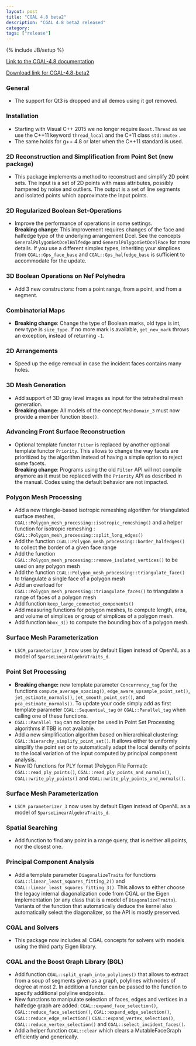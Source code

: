 ```yaml
---
layout: post
title: "CGAL 4.8 beta2"
description: "CGAL 4.8 beta2 released"
category: 
tags: ["release"]
---
```

{% include JB/setup %}

<a href="http://doc.cgal.org/4.8/Manual/index.html">Link to the
CGAL-4.8 documentation</a>

<a href="/download/4.8-beta2">Download link for CGAL-4.8-beta2</a>

  <h3>General</h3>
  <ul>
    <li>The support for Qt3 is dropped and all demos using it got removed.
    </li>
  </ul>
  <h3>Installation</h3>
  <ul>
    <li>Starting with Visual C++ 2015 we no longer
        require <code>Boost.Thread</code> as we use the C++11
        keyword <code>thread_local</code> and the C+11
        class <code>std::mutex</code> .</li>
    <li>The same holds for g++ 4.8 or later when the C++11 standard is
      used.</li>
  </ul>
  <h3>2D Reconstruction and Simplification from Point Set (new package)</h3>
  <ul>
    <li>
      This package implements a method to reconstruct and simplify 2D point
      sets. The input is a set of 2D points with mass attributes, possibly
      hampered by noise and outliers. The output is a set of line segments
      and isolated points which approximate the input points.
    </li>
  </ul>
  <h3>2D Regularized Boolean Set-Operations</h3>
  <ul>
    <li>Improve the performance of operations in some settings.<br />
        <b>Breaking change</b>: This improvement requires changes of the
        face and halfedge type of the underlying arrangement Dcel.  See the
        concepts <code>GeneralPolygonSetDcelHalfedge</code> and
        <code>GeneralPolygonSetDcelFace</code> for more details.  If you use a
        different simplex types, inheriting your simplices from
        <code>CGAL::Gps_face_base</code>
        and <code>CGAL::Gps_halfedge_base</code> is sufficient to
        accommodate for the update.
    </li>
  </ul>
  <h3>3D Boolean Operations on Nef Polyhedra</h3>
  <ul>
    <li>Add 3 new constructors: from a point range, from a point, and from
    a segment.</li>
  </ul>
  <h3>Combinatorial Maps</h3>
  <ul>
    <li><b>Breaking change</b>: Change the type of Boolean marks, old type
    is int, new type is <code>size_type</code>. If no more mark is
    available, <code>get_new_mark</code> throws an exception, instead of
    returning <code>-1</code>.</li>
  </ul>
  <h3>2D Arrangements</h3>
  <ul>
    <li>Speed up the edge removal in case the incident faces contains many
    holes.</li>
  </ul>
  <h3>3D Mesh Generation</h3>
  <ul>
    <li>Add support of 3D gray level images as input for the tetrahedral
    mesh generation.</li>
    <li><b>Breaking change:</b> All models of the
    concept <code>MeshDomain_3</code> must now provide a member
    function <code>bbox()</code>. </li>
  </ul>
  <h3>Advancing Front Surface Reconstruction</h3>
  <ul>
    <li>Optional template functor <code>Filter</code> is replaced by
    another optional template functor <code>Priority</code>. This
    allows to change the way facets are prioritized by the algorithm
    instead of having a simple option to reject some
    facets.<br /><b>Breaking change</b>: Programs using the
    old <code>Filter</code> API will not compile anymore as it must be
    replaced with the <code>Priority</code> API as described in the
    manual. Codes using the default behavior are not impacted.</li>
  </ul>
  <h3>Polygon Mesh Processing</h3>
  <ul>
    <li>Add a new triangle-based isotropic remeshing algorithm for
    triangulated surface meshes,
    <code>CGAL::Polygon_mesh_processing::isotropic_remeshing()</code>
    and a helper function for isotropic remeshing :
    <code>CGAL::Polygon_mesh_processing::split_long_edges()</code></li>
    <li>Add the
    function <code>CGAL::Polygon_mesh_processing::border_halfedges()</code>
    to collect the border of a given face range</li>
    <li>Add the
    function <code>CGAL::Polygon_mesh_processing::remove_isolated_vertices()</code>
    to be used on any polygon mesh</li>
    <li>Add the
    function <code>CGAL::Polygon_mesh_processing::triangulate_face()</code>
    to triangulate a single face of a polygon mesh</li>
    <li>Add an overload
    for <code>CGAL::Polygon_mesh_processing::triangulate_faces()</code> to
    triangulate a range of faces of a polygon mesh</li>
    <li>Add function <code>keep_large_connected_components()</code></li>
    <li>Add measuring functions for polygon meshes, to compute length,
    area, and volume of simplices or group of simplices of a polygon
    mesh.</li>
    <li>Add function <code>bbox_3()</code> to compute the bounding box of a
    polygon mesh.</li>
  </ul>
  <h3>Surface Mesh Parameterization</h3>
  <ul>
    <li><code>LSCM_parameterizer_3</code> now uses by default Eigen instead
    of OpenNL as a model of <code>SparseLinearAlgebraTraits_d</code>.</li>
  </ul>
  <h3>Point Set Processing</h3>
  <ul>
    <li> <b>Breaking change:</b> new template
      parameter <code>Concurrency_tag</code> for the
      functions <code>compute_average_spacing()</code>,
      <code>edge_aware_upsample_point_set()</code>,
      <code>jet_estimate_normals()</code>,
      <code>jet_smooth_point_set()</code>,
      and <code>pca_estimate_normals()</code>.  To update your code simply
      add as first template parameter <code>CGAL::Sequential_tag</code>
      or <code>CGAL::Parallel_tag</code> when calling one of these
      functions.</li>
    <li> <code>CGAL::Parallel_tag</code> can no longer be used in Point Set
      Processing algorithms if TBB is not available.</li>
    <li>
      Add a new simplification algorithm based on hierarchical
    clustering: <code>CGAL::hierarchy_simplify_point_set()</code>. It
    allows either to uniformly simplify the point set or to automatically
    adapt the local density of points to the local variation of the input
    computed by principal component analysis.
    </li>
    <li> New IO functions for PLY format (Polygon File
      Format): <code>CGAL::read_ply_points()</code>,
      <code>CGAL::read_ply_points_and_normals()</code>,
      <code>CGAL::write_ply_points()</code>
      and <code>CGAL::write_ply_points_and_normals()</code>.</li>
  </ul>
  <h3>Surface Mesh Parameterization</h3>
  <ul>
    <li><code>LSCM_parameterizer_3</code> now uses by default Eigen
    instead of OpenNL as a model
    of <code>SparseLinearAlgebraTraits_d</code>.</li>
  </ul>
  <h3>Spatial Searching</h3>
  <ul>
    <li>Add function to find any point in a range query, that is neither
    all points, nor the closest one.</li>
  </ul>
  <h3>Principal Component Analysis</h3>
  <ul>
    <li>
      Add a template parameter <code>DiagonalizeTraits</code> for
      functions <code>CGAL::linear_least_squares_fitting_2()</code>
      and <code>CGAL::linear_least_squares_fitting_3()</code>. This
      allows to either choose the legacy internal diagonalization code
      from CGAL or the Eigen implementation (or any class that is a
      model of <code>DiagonalizeTraits</code>). Variants of the
      function that automatically deduce the kernel also automatically
      select the diagonalizer, so the API is mostly preserved.
    </li>
  </ul>
  <h3>CGAL and Solvers</h3>
  <ul>
    <li>
      This package now includes all CGAL concepts for solvers with
      models using the third party Eigen library.
    </li>
  </ul>
  <h3>CGAL and the Boost Graph Library (BGL)</h3>
  <ul>
    <li>Add function <code>CGAL::split_graph_into_polylines()</code> that allows
        to extract from a soup of segments given as a graph, polylines with nodes
        of degree at most 2. In addition a functor can be passed to the function
        to specify additional polyline endpoints.</li>
    <li>
      New functions to manipulate selection of faces, edges and vertices in
      a halfedge graph are added:
      <code>CGAL::expand_face_selection()</code>, <code>CGAL::reduce_face_selection()</code>,
      <code>CGAL::expand_edge_selection()</code>, <code>CGAL::reduce_edge_selection()</code>
      <code>CGAL::expand_vertex_selection()</code>, <code>CGAL::reduce_vertex_selection()</code>
      and <code>CGAL::select_incident_faces()</code>.
    </li>
    <li>
      Add a helper function <code>CGAL::clear</code> which clears a
      MutableFaceGraph efficiently and generically.
    </li>
  </ul>
<!-- Visualization -->
